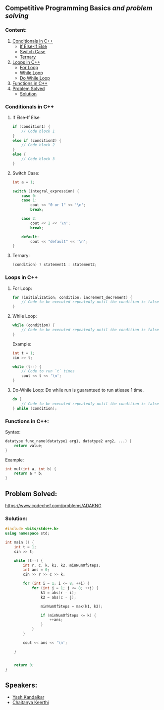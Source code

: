 ## Competitive Programming Basics _and problem solving_

### Content:

1. [Conditionals in C++](#conditionals-in-c)
    - [If Else-If Else](#if-else-if-else)
    - [Switch Case](#switch-case)
    - [Ternary](#ternary)
2. [Loops in C++](#loops-in-c)
    - [For Loop](#for-loop)
    - [While Loop](#while-loop)
    - [Do While Loop](#do-while-loop)
3. [Functions in C++](#functions-in-c)
4. [Problem Solved](#problem-solved)
    - [Solution](#solution)

### Conditionals in C++

<a href="if-else-if-else" id='if-else-if-else' aria-hidden='true'></a>

1.  If Else-If Else

    ```cpp
    if (condition1) {
        // Code block 1
    }
    else if (condition2) {
        // Code block 2
    }
    else {
        // Code block 3
    }
    ```

<a href="switch-case" id='switch-case' aria-hidden='true'></a>

2.  Switch Case:

    ```cpp
    int a = 1;

    switch (integral_expression) {
        case 0:
        case 1:
            cout << "0 or 1" << '\n';
            break;

        case 2:
            cout << 2 << '\n';
            break;

        default:
            cout << "default" << '\n';
    }
    ```

<a href="ternary" id='ternary' aria-hidden='true'></a>

3.  Ternary:

    ```cpp
    (condition) ? statement1 : statement2;
    ```

### Loops in C++

<a href="for-loop" id='for-loop' aria-hidden='true'></a>

1.  For Loop:

    ```cpp
    for (initialization; condition; increment_decrement) {
        // Code to be executed repeatedly until the condition is false
    }
    ```

<a href="while-loop" id='while-loop' aria-hidden='true'></a>

2.  While Loop:

    ```cpp
    while (condition) {
        // Code to be executed repeatedly until the condition is false
    }
    ```

    Example:

    ```cpp
    int t = 1;
    cin >> t;

    while (t--) {
        // Code to run `t` times
        cout << t << '\n';
    }

    ```

<a href="do-while-loop" id='do-while-loop' aria-hidden='true'></a>

3.  Do-While Loop:
    Do while run is guaranteed to run atlease 1 time.

    ```cpp
    do {
        // Code to be executed repeatedly until the condition is false
    } while (condition);
    ```

### Functions in C++:

Syntax:

```cpp
datatype func_name(datatype1 arg1, datatype2 arg2, ...) {
    return value;
}
```

Example:

```cpp
int mul(int a, int b) {
    return a * b;
}
```

## Problem Solved:

https://www.codechef.com/problems/ADAKNG

### Solution:

```cpp
#include <bits/stdc++.h>
using namespace std;

int main () {
    int t = 1;
    cin >> t;

    while (t--) {
        int r, c, k, k1, k2, minNumOfSteps;
        int ans = 0;
        cin >> r >> c >> k;

        for (int i = 1; i <= 8; ++i) {
            for (int j = 1; j <= 8; ++j) {
                k1 = abs(r - i);
                k2 = abs(c - j);

                minNumOfSteps = max(k1, k2);

                if (minNumOfSteps <= k) {
                    ++ans;
                }
            }
        }

        cout << ans << '\n';

    }


    return 0;
}
```

## Speakers:

-   [Yash Kandalkar](https://github.com/YashKandalkar)
-   [Chaitanya Keerthi](https://www.linkedin.com/in/chaitanya-keerthi/)
